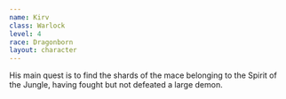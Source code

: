 ```yaml
---
name: Kirv
class: Warlock
level: 4
race: Dragonborn
layout: character
---
```

His main quest is to find the shards of the mace belonging to the Spirit of the Jungle, having fought but not defeated a large demon.